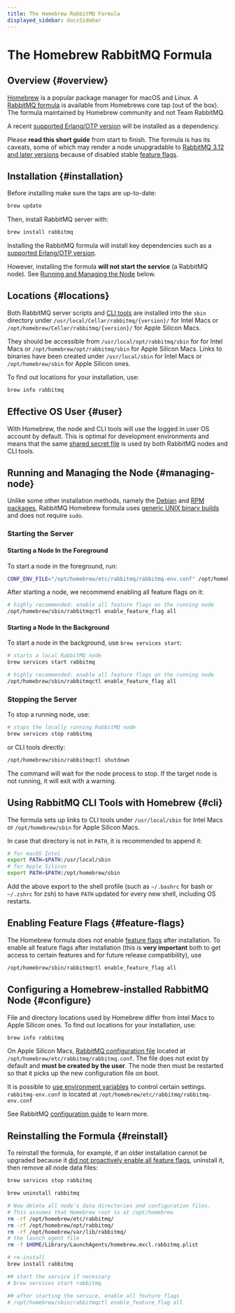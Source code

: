 ```yaml
---
title: The Homebrew RabbitMQ Formula
displayed_sidebar: docsSidebar
---
```

<!--
Copyright (c) 2005-2025 Broadcom. All Rights Reserved. The term "Broadcom" refers to Broadcom Inc. and/or its subsidiaries.

All rights reserved. This program and the accompanying materials
are made available under the terms of the under the Apache License,
Version 2.0 (the "License”); you may not use this file except in compliance
with the License. You may obtain a copy of the License at

https://www.apache.org/licenses/LICENSE-2.0

Unless required by applicable law or agreed to in writing, software
distributed under the License is distributed on an "AS IS" BASIS,
WITHOUT WARRANTIES OR CONDITIONS OF ANY KIND, either express or implied.
See the License for the specific language governing permissions and
limitations under the License.
-->

# The Homebrew RabbitMQ Formula

## Overview {#overview}

[Homebrew](https://brew.sh/) is a popular package manager for macOS and Linux.
A [RabbitMQ formula](https://github.com/Homebrew/homebrew-core/blob/master/Formula/r/rabbitmq.rb) is available from
Homebrews core tap (out of the box). The formula maintained by Homebrew community and not Team RabbitMQ.

A recent [supported Erlang/OTP version](./which-erlang) will be installed as a dependency.

Please **read this short guide** from start to finish. The formula is has its caveats,
some of which may render a node unupgradable to [RabbitMQ 3.12 and later versions](./upgrade)
because of disabled stable [feature flags](./feature-flags).


## Installation {#installation}

Before installing make sure the taps are up-to-date:

```bash
brew update
```

Then, install RabbitMQ server with:

```bash
brew install rabbitmq
```

Installing the RabbitMQ formula will install key dependencies such as a [supported Erlang/OTP version](./which-erlang).

However, installing the formula **will not start the service** (a RabbitMQ node). See [Running and Managing the Node](#managing-node)
below.


## Locations {#locations}

Both RabbitMQ server scripts and [CLI tools](./cli) are installed into the `sbin` directory under `/usr/local/Cellar/rabbitmq/{version}/`
for Intel Macs or `/opt/homebrew/Cellar/rabbitmq/{version}/` for Apple Silicon Macs.

They should be accessible from `/usr/local/opt/rabbitmq/sbin` for for Intel Macs or `/opt/homebrew/opt/rabbitmq/sbin` for Apple Silicon Macs.
Links to binaries have been created under `/usr/local/sbin` for Intel Macs or `/opt/homebrew/sbin` for Apple Silicon ones.

To find out locations for your installation, use:

```bash
brew info rabbitmq
```


## Effective OS User {#user}

With Homebrew, the node and CLI tools will use the logged in user OS account by default. This is optimal
for development environments and means that the same [shared secret file](./cli#authentication) is used by
both RabbitMQ nodes and CLI tools.


## Running and Managing the Node {#managing-node}

Unlike some other installation methods, namely the [Debian](./install-debian) and [RPM packages](./install-rpm), RabbitMQ
Homebrew formula uses [generic UNIX binary builds](./install-generic-unix) and does not require `sudo`.

### Starting the Server

#### Starting a Node In the Foreground

To start a node in the foreground, run:

```bash
CONF_ENV_FILE="/opt/homebrew/etc/rabbitmq/rabbitmq-env.conf" /opt/homebrew/opt/rabbitmq/sbin/rabbitmq-server
```

After starting a node, we recommend enabling all feature flags on it:

```bash
# highly recommended: enable all feature flags on the running node
/opt/homebrew/sbin/rabbitmqctl enable_feature_flag all
```

#### Starting a Node In the Background

To start a node in the background, use `brew services start`:

```bash
# starts a local RabbitMQ node
brew services start rabbitmq

# highly recommended: enable all feature flags on the running node
/opt/homebrew/sbin/rabbitmqctl enable_feature_flag all
```

### Stopping the Server

To stop a running node, use:

```bash
# stops the locally running RabbitMQ node
brew services stop rabbitmq
```

or CLI tools directly:

```bash
/opt/homebrew/sbin/rabbitmqctl shutdown
```

The command will wait for the node process to stop. If the target node is not running,
it will exit with a warning.


## Using RabbitMQ CLI Tools with Homebrew {#cli}

The formula sets up links to CLI tools under `/usr/local/sbin` for Intel Macs or `/opt/homebrew/sbin` for Apple Silicon Macs.

In case that directory is not in `PATH`, it is recommended to append it:

```bash
# for macOS Intel
export PATH=$PATH:/usr/local/sbin
# for Apple Silicon
export PATH=$PATH:/opt/homebrew/sbin
```

Add the above export to the shell profile (such as `~/.bashrc` for bash or `~/.zshrc` for zsh)
to have `PATH` updated for every new shell, including OS restarts.


## Enabling Feature Flags {#feature-flags}

The Homebrew formula does not enable [feature flags](./feature-flags) after installation. To enable
all feature flags after installation (this is **very important** both to get access to certain features and for future release compatibility),
use

```bash
/opt/homebrew/sbin/rabbitmqctl enable_feature_flag all
```


## Configuring a Homebrew-installed RabbitMQ Node {#configure}

File and directory locations used by Homebrew differ from Intel Macs to Apple Silicon ones.
To find out locations for your installation, use:

```bash
brew info rabbitmq
```

On Apple Silicon Macs, [RabbitMQ configuration file](./configure#configuration-files) located at `/opt/homebrew/etc/rabbitmq/rabbitmq.conf`.
The file does not exist by default and **must be created by the user**. The node then
must be restarted so that it picks up the new configuration file on boot.

It is possible to [use environment variables](./configure#customise-environment) to control certain settings.
`rabbitmq-env.conf` is located at `/opt/homebrew/etc/rabbitmq/rabbitmq-env.conf`

See RabbitMQ [configuration guide](./configure) to learn more.


## Reinstalling the Formula {#reinstall}

To reinstall the formula, for example, if an older installation
cannot be upgraded because it [did not proactively enable all feature flags](./upgrade),
uninstall it, then remove all node data files:

```bash
brew services stop rabbitmq

brew uninstall rabbitmq

# Now delete all node's data directories and configuration files.
# This assumes that Homebrew root is at /opt/homebrew
rm -rf /opt/homebrew/etc/rabbitmq/
rm -rf /opt/homebrew/opt/rabbitmq/
rm -rf /opt/homebrew/var/lib/rabbitmq/
# the launch agent file
rm -f $HOME/Library/LaunchAgents/homebrew.mxcl.rabbitmq.plist

# re-install
brew install rabbitmq

## start the service if necessary
# brew services start rabbitmq

## after starting the service, enable all feature flags
# /opt/homebrew/sbin/rabbitmqctl enable_feature_flag all
```
